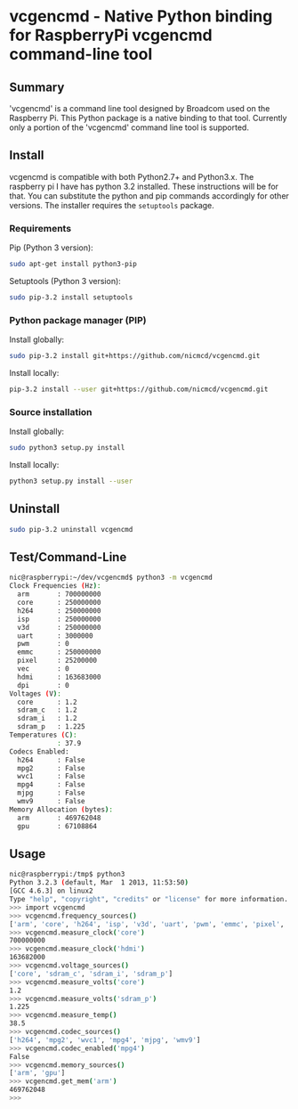 # vcgencmd - Native Python binding for RaspberryPi vcgencmd command-line tool

## Summary

'vcgencmd' is a command line tool designed by Broadcom used on the Raspberry Pi.
This Python package is a native binding to that tool. Currently only a portion
of the 'vcgencmd' command line tool is supported.

## Install

vcgencmd is compatible with both Python2.7+ and Python3.x. The raspberry pi I
have has python 3.2 installed. These instructions will be for that. You can
substitute the python and pip commands accordingly for other versions.
The installer requires the `setuptools` package.

### Requirements
Pip (Python 3 version):
```bash
sudo apt-get install python3-pip
```
Setuptools (Python 3 version):
```bash
sudo pip-3.2 install setuptools
```

### Python package manager (PIP)
Install globally:
```bash
sudo pip-3.2 install git+https://github.com/nicmcd/vcgencmd.git
```
Install locally:
```bash
pip-3.2 install --user git+https://github.com/nicmcd/vcgencmd.git
```

### Source installation
Install globally:
```bash
sudo python3 setup.py install
```
Install locally:
```bash
python3 setup.py install --user
```

## Uninstall
```bash
sudo pip-3.2 uninstall vcgencmd
```

## Test/Command-Line
```bash
nic@raspberrypi:~/dev/vcgencmd$ python3 -m vcgencmd
Clock Frequencies (Hz):
  arm       : 700000000
  core      : 250000000
  h264      : 250000000
  isp       : 250000000
  v3d       : 250000000
  uart      : 3000000
  pwm       : 0
  emmc      : 250000000
  pixel     : 25200000
  vec       : 0
  hdmi      : 163683000
  dpi       : 0
Voltages (V):
  core      : 1.2
  sdram_c   : 1.2
  sdram_i   : 1.2
  sdram_p   : 1.225
Temperatures (C):
            : 37.9
Codecs Enabled:
  h264      : False
  mpg2      : False
  wvc1      : False
  mpg4      : False
  mjpg      : False
  wmv9      : False
Memory Allocation (bytes):
  arm       : 469762048
  gpu       : 67108864
```

## Usage
```bash
nic@raspberrypi:/tmp$ python3
Python 3.2.3 (default, Mar  1 2013, 11:53:50)
[GCC 4.6.3] on linux2
Type "help", "copyright", "credits" or "license" for more information.
>>> import vcgencmd
>>> vcgencmd.frequency_sources()
['arm', 'core', 'h264', 'isp', 'v3d', 'uart', 'pwm', 'emmc', 'pixel', 'vec', 'hdmi', 'dpi']
>>> vcgencmd.measure_clock('core')
700000000
>>> vcgencmd.measure_clock('hdmi')
163682000
>>> vcgencmd.voltage_sources()
['core', 'sdram_c', 'sdram_i', 'sdram_p']
>>> vcgencmd.measure_volts('core')
1.2
>>> vcgencmd.measure_volts('sdram_p')
1.225
>>> vcgencmd.measure_temp()
38.5
>>> vcgencmd.codec_sources()
['h264', 'mpg2', 'wvc1', 'mpg4', 'mjpg', 'wmv9']
>>> vcgencmd.codec_enabled('mpg4')
False
>>> vcgencmd.memory_sources()
['arm', 'gpu']
>>> vcgencmd.get_mem('arm')
469762048
>>>
``` 
